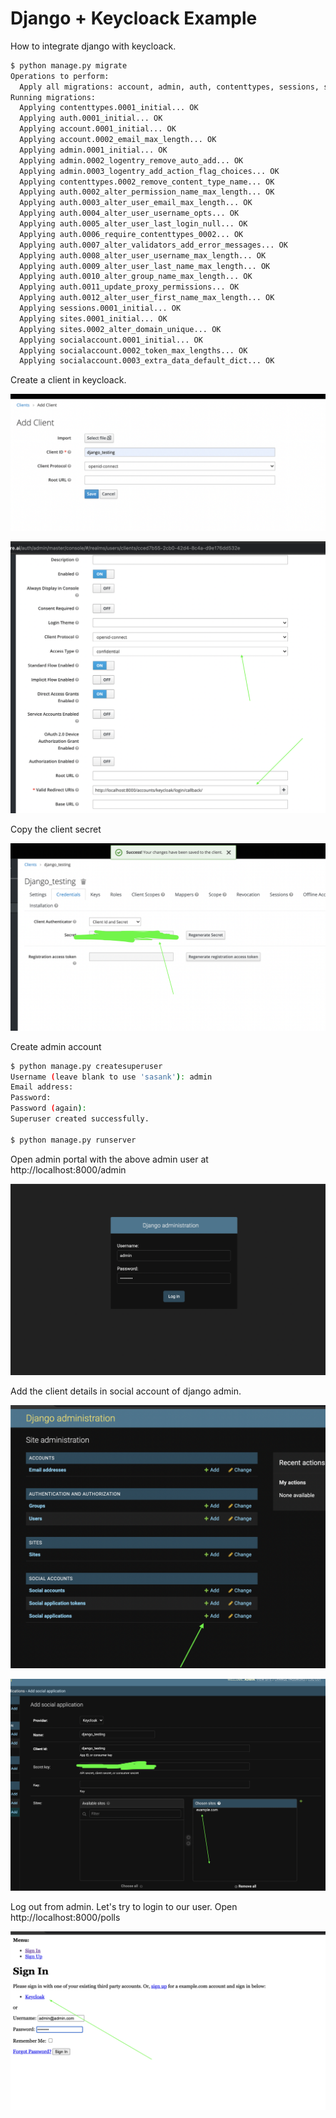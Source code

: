 # Django + Keycloack Example

How to integrate django with keycloack.


```bash
$ python manage.py migrate
Operations to perform:
  Apply all migrations: account, admin, auth, contenttypes, sessions, sites, socialaccount
Running migrations:
  Applying contenttypes.0001_initial... OK
  Applying auth.0001_initial... OK
  Applying account.0001_initial... OK
  Applying account.0002_email_max_length... OK
  Applying admin.0001_initial... OK
  Applying admin.0002_logentry_remove_auto_add... OK
  Applying admin.0003_logentry_add_action_flag_choices... OK
  Applying contenttypes.0002_remove_content_type_name... OK
  Applying auth.0002_alter_permission_name_max_length... OK
  Applying auth.0003_alter_user_email_max_length... OK
  Applying auth.0004_alter_user_username_opts... OK
  Applying auth.0005_alter_user_last_login_null... OK
  Applying auth.0006_require_contenttypes_0002... OK
  Applying auth.0007_alter_validators_add_error_messages... OK
  Applying auth.0008_alter_user_username_max_length... OK
  Applying auth.0009_alter_user_last_name_max_length... OK
  Applying auth.0010_alter_group_name_max_length... OK
  Applying auth.0011_update_proxy_permissions... OK
  Applying auth.0012_alter_user_first_name_max_length... OK
  Applying sessions.0001_initial... OK
  Applying sites.0001_initial... OK
  Applying sites.0002_alter_domain_unique... OK
  Applying socialaccount.0001_initial... OK
  Applying socialaccount.0002_token_max_lengths... OK
  Applying socialaccount.0003_extra_data_default_dict... OK
```

Create a client in keycloack. 

![](./screenshots/keycloak-client.png)

![](./screenshots/keycloak-client-2.png)

Copy the client secret

![](./screenshots/keycloak-client-3.png)

Create admin account

```bash
$ python manage.py createsuperuser
Username (leave blank to use 'sasank'): admin
Email address:       
Password: 
Password (again): 
Superuser created successfully.

$ python manage.py runserver
```

Open admin portal with the above admin user at http://localhost:8000/admin

![](./screenshots/admin.png)


Add the client details in social account of django admin.

![](./screenshots/social-app-admin.png)

![](./screenshots/social-app-add.png)

Log out from admin. Let's try to login to our user. Open http://localhost:8000/polls

![](./screenshots/django-1.png)